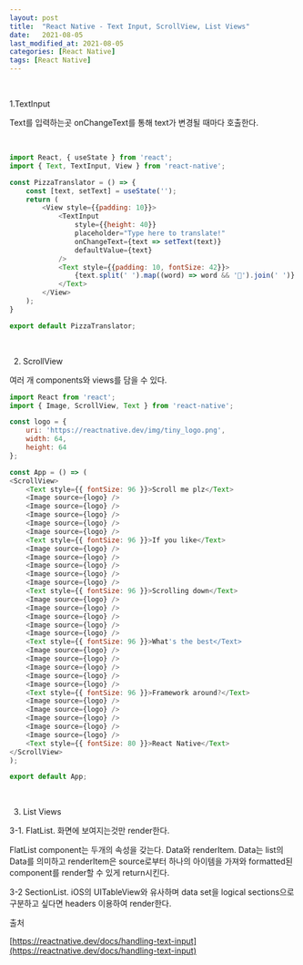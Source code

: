 ```yaml
---
layout: post
title:  "React Native - Text Input, ScrollView, List Views"
date:   2021-08-05
last_modified_at: 2021-08-05
categories: [React Native]
tags: [React Native]
---
```


<br/>

1.TextInput

Text를 입력하는곳 onChangeText를 통해 text가 변경될 때마다 호출한다.

<br/>

```javascript
import React, { useState } from 'react';
import { Text, TextInput, View } from 'react-native';

const PizzaTranslator = () => {
    const [text, setText] = useState('');
    return (
        <View style={{padding: 10}}>
            <TextInput
                style={{height: 40}}
                placeholder="Type here to translate!"
                onChangeText={text => setText(text)}
                defaultValue={text}
            />
            <Text style={{padding: 10, fontSize: 42}}>
                {text.split(' ').map((word) => word && '🍕').join(' ')}
            </Text>
        </View>
    );
}

export default PizzaTranslator;

```

<br/>

2. ScrollView

여러 개 components와 views를 담을 수 있다.

```javascript
import React from 'react';
import { Image, ScrollView, Text } from 'react-native';

const logo = {
    uri: 'https://reactnative.dev/img/tiny_logo.png',
    width: 64,
    height: 64
};

const App = () => (
<ScrollView>
    <Text style={{ fontSize: 96 }}>Scroll me plz</Text>
    <Image source={logo} />
    <Image source={logo} />
    <Image source={logo} />
    <Image source={logo} />
    <Image source={logo} />
    <Text style={{ fontSize: 96 }}>If you like</Text>
    <Image source={logo} />
    <Image source={logo} />
    <Image source={logo} />
    <Image source={logo} />
    <Image source={logo} />
    <Text style={{ fontSize: 96 }}>Scrolling down</Text>
    <Image source={logo} />
    <Image source={logo} />
    <Image source={logo} />
    <Image source={logo} />
    <Image source={logo} />
    <Text style={{ fontSize: 96 }}>What's the best</Text>
    <Image source={logo} />
    <Image source={logo} />
    <Image source={logo} />
    <Image source={logo} />
    <Image source={logo} />
    <Text style={{ fontSize: 96 }}>Framework around?</Text>
    <Image source={logo} />
    <Image source={logo} />
    <Image source={logo} />
    <Image source={logo} />
    <Image source={logo} />
    <Text style={{ fontSize: 80 }}>React Native</Text>
</ScrollView>
);

export default App;
```

<br/>

3. List Views

3-1. FlatList. 화면에 보여지는것만 render한다.

FlatList  component는 두개의 속성을 갖는다. Data와 renderItem. Data는 list의
Data를 의미하고 renderItem은 source로부터 하나의 아이템을 가져와 formatted된 component를 render할 수 있게 return시킨다.

3-2 SectionList. iOS의 UITableView와 유사하며 data set을 logical sections으로 구분하고 싶다면 headers 이용하여 render한다.

출처

[https://reactnative.dev/docs/handling-text-input](https://reactnative.dev/docs/handling-text-input)
